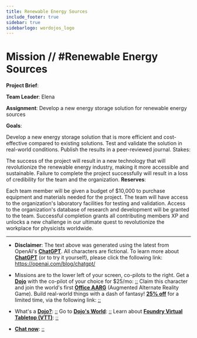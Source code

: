 ```yaml
---
title: Renewable Energy Sources
include_footer: true
sidebar: true
sidebarlogo: wordojos_logo
---
```

# Mission // #Renewable Energy Sources

**Project Brief**:

**Team Leader**: Elena

**Assignment**: Develop a new energy storage solution for renewable energy sources

**Goals**:

Develop a new energy storage solution that is more efficient and cost-effective compared to existing solutions.
Test and validate the solution in real-world conditions.
Publish the results in a peer-reviewed journal.
Stakes:

The success of the project will result in a new technology that will revolutionize the renewable energy industry, making it more accessible and sustainable.
Failure to complete the project successfully will result in a loss of credibility for the team and the organization.
**Reserves**:

Each team member will be given a budget of $10,000 to purchase equipment and materials needed for the project.
The team will have access to the organization's laboratory facilities for testing and validation.
Access to the organization's database of research and development will be granted to the team.
Successful completion grants all contributing members XP and unlocks a new challenge in our ultimate quest to revolutionize the workplace for physicists worldwide.

---

* **Disclaimer**: The text above was generated using the latest from OpenAI's [**ChatGPT**](https://openai.com/blog/chatgpt/).  All characters are fictional.  To learn more about [**ChatGPT**](https://openai.com/blog/chatgpt/) (or to try it yourself), please click the following link: https://openai.com/blog/chatgpt/

* Missions are to the lower left of your screen, co-pilots to the right. Get a [**Dojo**](https://workmates.live/marketplace) with the co-pilot of your choice for $25/mo: [::](https://workmates.live/marketplace)  Claim this character and join the world's first [**Office AARG**](https://dojos.world) (Augmented Alternate Reality Game). Build real-world things with a dash of fantasy! [**25% off**](https://blog.workmates.live/deal-on-a-dojo) for a limited time, via the following link: [::](https://blog.workmates.live/deal-on-a-dojo) 

* What's a [**Dojo?**](https://workdojos.com): [::](https://workdojos.com)  Go to [**Dojo's World**](https://dojos.world): [::](https://dojos.world)  Learn about [**Foundry Virtual Tabletop (VTT)**](https://foundryvtt.com): [::](https://foundryvtt.com/)

* [**Chat now**](https://chat.workmates.live/channel/support): [::](https://chat.workmates.live/channel/support)